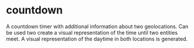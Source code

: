 # countdown
A countdown timer with additional information about two geolocations.
Can be used two create a visual representation of the time until two entities meet.
A visual representation of the daytime in both locations is generated.

